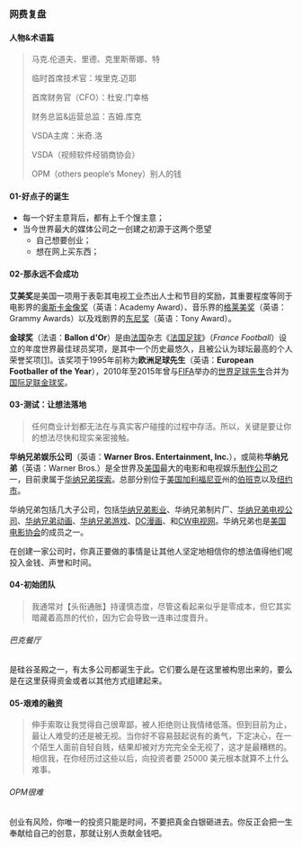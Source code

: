 ### 网费复盘

#### 人物&术语篇

> 马克.伦道夫、里德、克里斯蒂娜、特
>
> 临时首席技术官：埃里克.迈耶
>
> 首席财务官（CFO）：杜安.门幸格
>
> 财务总监&运营总监：吉姆.库克
>
> VSDA主席：米奇.洛
>
> VSDA（视频软件经销商协会）
>
> OPM（others people‘s Money）别人的钱

#### 01-好点子的诞生

- 每一个好主意背后，都有上千个馊主意；
- 当今世界最大的媒体公司之一创建之初源于这两个愿望
  - 自己想要创业；
  - 想在网上买东西；

#### 02-那永远不会成功

**艾美奖**是美国一项用于表彰其电视工业杰出人士和节目的奖励，其重要程度等同于电影界的[奥斯卡金像奖](https://zh.wikipedia.org/wiki/奧斯卡金像獎)（英语：Academy Award）、音乐界的[格莱美奖](https://zh.wikipedia.org/wiki/葛萊美獎)（英语：Grammy Awards）以及戏剧界的[东尼奖](https://zh.wikipedia.org/wiki/東尼獎)（英语：Tony Award）。

**金球奖**（法语：**Ballon d'Or**）是由[法国](https://zh.wikipedia.org/wiki/法國)杂志《[法国足球](https://zh.wikipedia.org/wiki/法國足球)》（*France Football*）设立的年度世界最佳球员奖项，是其中一个历史最悠久，且被公认为球坛最高的个人荣誉奖项[[1\]](https://zh.wikipedia.org/wiki/金球奖_(足球)#cite_note-1)。该奖项于1995年前称为**欧洲足球先生**（英语：**European Footballer of the Year**），2010年至2015年曾与[FIFA](https://zh.wikipedia.org/wiki/国际足联)举办的[世界足球先生](https://zh.wikipedia.org/wiki/世界足球先生)合并为[国际足联金球奖](https://zh.wikipedia.org/wiki/国际足联金球奖)。

#### 03-测试：让想法落地

> 任何商业计划都无法在与真实客户碰撞的过程中存活。所以，关键是要让你的想法尽快和现实亲密接触。

**华纳兄弟娱乐公司**（英语：**Warner Bros. Entertainment, Inc.**），或简称**华纳兄弟**（英语：Warner Bros.）是全世界及[美国](https://zh.wikipedia.org/wiki/美國)最大的电影和电视娱乐[制作公司](https://zh.wikipedia.org/wiki/制片公司)之一，目前隶属于[华纳兄弟探索](https://zh.wikipedia.org/wiki/华纳兄弟探索)。总部分别位于[美国](https://zh.wikipedia.org/wiki/美国)[加利福尼亚](https://zh.wikipedia.org/wiki/加利福尼亚)州的[伯班克](https://zh.wikipedia.org/wiki/伯班克_(加利福尼亚州))以及[纽约市](https://zh.wikipedia.org/wiki/纽约市)。

华纳兄弟包括几大子公司，包括[华纳兄弟影业](https://zh.wikipedia.org/wiki/华纳兄弟影业)、华纳兄弟制片厂、[华纳兄弟电视公司](https://zh.wikipedia.org/wiki/華納兄弟電視公司)、[华纳兄弟动画](https://zh.wikipedia.org/wiki/華納兄弟動畫)、[华纳兄弟游戏](https://zh.wikipedia.org/wiki/华纳兄弟游戏)、[DC漫画](https://zh.wikipedia.org/wiki/DC漫画)、和[CW电视网](https://zh.wikipedia.org/wiki/CW電視網)。华纳兄弟也是[美国电影协会](https://zh.wikipedia.org/wiki/美国电影协会)的成员之一。



在创建一家公司时，你真正要做的事情是让其他人坚定地相信你的想法值得他们呢投入金钱、声誉和时间。

#### 04-初始团队

> 我通常对【头衔通胀】持谨慎态度，尽管这看起来似乎是零成本，但它其实暗藏着高昂的代价，因为它会导致一连串过度晋升。

###### 巴克餐厅

是硅谷圣殿之一，有太多公司都诞生于此。它们要么是在这里被构思出来的，要么是在这里获得资金或者以其他方式组建起来。

#### 05-艰难的融资

> 伸手索取让我觉得自己很卑鄙，被人拒绝则让我情绪低落。但到目前为止，最让人难受的还是被无视。当你好不容易鼓起说有的勇气，下定决心，在一个陌生人面前自轻自贱，结果却被对方完完全全无视了，这才是最糟糕的。相信我，在你经历过这些以后，向投资者要 25000 美元根本就算不上什么难事。

###### OPM很难
创业有风险，你唯一的投资只能是时间，不要把真金白银砸进去。你反正会把一生奉献给自己的创意，那就让别人贡献金钱吧。 

